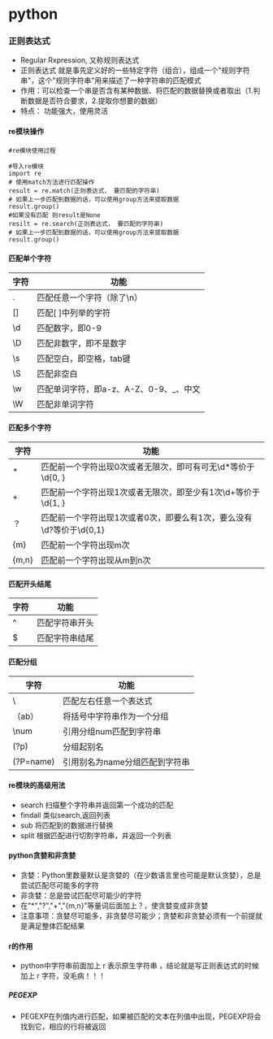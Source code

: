 # python

### 正则表达式
* Regular Rxpression, 又称规则表达式
* 正则表达式 就是事先定义好的一些特定字符（组合），组成一个"规则字符串"，这个"规则字符串"用来描述了一种字符串的匹配模式
* 作用：可以检查一个串是否含有某种数据、将匹配的数据替换或者取出（1.判断数据是否符合要求，2.提取你想要的数据）
* 特点： 功能强大，使用灵活
#### re模块操作

```
#re模块使用过程

#导入re模块
import re
# 使用match方法进行匹配操作
result = re.match(正则表达式， 要匹配的字符串)
# 如果上一步匹配到数据的话，可以使用group方法来提取数据
result.group()
#如果没有匹配 则result是None
resilt = re.search(正则表达式， 要匹配的字符串)
# 如果上一步匹配到数据的话，可以使用group方法来提取数据
result.group()

```

#### 匹配单个字符

字符  |    功能
-------- | ---------
  .      |  匹配任意一个字符（除了\n）
  []  |  匹配[ ]中列举的字符
  \d  |  匹配数字，即0-9
  \D |  匹配非数字，即不是数字
  \s | 匹配空白，即空格，tab键
  \S  |  匹配非空白
  \w  | 匹配单词字符，即a-z、A-Z、0-9、_、中文
  \W | 匹配非单词字符 

#### 匹配多个字符
  字符        |      功能
---------------|-----------------
      *        |  匹配前一个字符出现0次或者无限次，即可有可无\d*等价于\d{0, }
      +        |  匹配前一个字符出现1次或者无限次，即至少有1次\d+等价于\d{1, }
      ？      | 匹配前一个字符出现1次或者0次，即要么有1次，要么没有\d?等价于\d{0,1}
    {m}        |  匹配前一个字符出现m次
  {m,n}      |  匹配前一个字符出现从m到n次

#### 匹配开头结尾

  字符        |      功能
---------------|-----------------
      ^        |  匹配字符串开头
    $        |  匹配字符串结尾

#### 匹配分组

  字符        |      功能
---------------|-----------------
        \      |    匹配左右任意一个表达式
  （ab）      |  将括号中字符串作为一个分组
  \num        |  引用分组num匹配到字符串
  (?p<name>)  | 分组起别名
  (?P=name)    |  引用别名为name分组匹配到字符串

#### re模块的高级用法
* search  扫描整个字符串并返回第一个成功的匹配
* findall  类似search,返回列表
* sub 将匹配到的数据进行替换
* split 根据匹配进行切割字符串，并返回一个列表

#### python贪婪和非贪婪

* 贪婪：Python里数量默认是贪婪的（在少数语言里也可能是默认贪婪），总是尝试匹配尽可能多的字符
* 非贪婪：总是尝试匹配尽可能少的字符
* 在"*","?","+","{m,n}"等量词后面加上？，使贪婪变成非贪婪
* 注意事项：贪婪尽可能多，非贪婪尽可能少；贪婪和非贪婪必须有一个前提就是满足整体匹配结果

#### r的作用
* python中字符串前面加上 r 表示原生字符串 ，结论就是写正则表达式的时候加上 r 字符，没毛病！！！
##### PEGEXP
* PEGEXP在列值内进行匹配，如果被匹配的文本在列值中出现，PEGEXP将会找到它，相应的行将被返回

